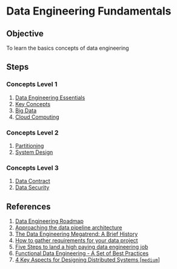 # Data Engineering Fundamentals

## Objective

To learn the basics concepts of data engineering

## Steps

### Concepts Level 1

1. [Data Engineering Essentials](./data-engineering.md)
1. [Key Concepts](./key-concepts.md)
1. [Big Data](./big-data.md)
1. [Cloud Computing](./cloud-computing.md)

### Concepts Level 2

1. [Partitioning](./partitioning.md)
1. [System Design](./system-design.md)

### Concepts Level 3

1. [Data Contract](./data-contract.md)
1. [Data Security](./data-security.md)

## References

1. [Data Engineering Roadmap](https://knowledgetree.notion.site/Data-Engineering-Roadmap-6e543497f9074aba89520b45b678d32f)
1. [Approaching the data pipeline architecture](https://knowledgetree.notion.site/Approaching-the-data-pipeline-architecture-214bdf596037454ca3f879894035c83f)
1. [The Data Engineering Megatrend: A Brief History](https://www.rudderstack.com/blog/the-data-engineering-megatrend-a-brief-history)
1. [How to gather requirements for your data project](https://www.startdataengineering.com/post/n-questions-data-pipeline-req/)
1.  [Five Steps to land a high paying data engineering job](https://www.startdataengineering.com/post/n-steps-high-pay-de-job/)
1. [Functional Data Engineering - A Set of Best Practices](https://youtu.be/4Spo2QRTz1k)
1. [4 Key Aspects for Designing Distributed Systems [`medium`]](https://betterprogramming.pub/4-key-aspects-for-designing-distributed-systems-dc8fec7b8c5b)